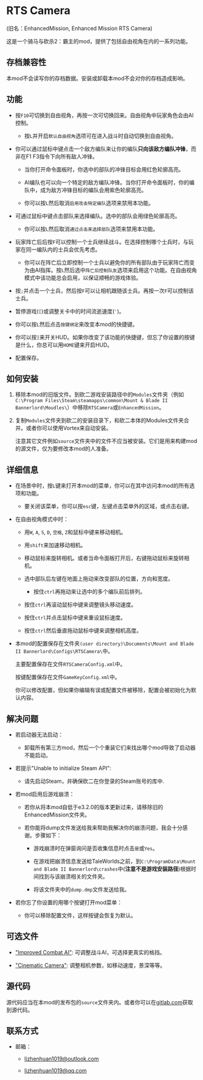 # RTS Camera
(旧名：EnhancedMission, Enhanced Mission RTS Camera)

这是一个骑马与砍杀2：霸主的mod，提供了包括自由视角在内的一系列功能。

## 存档兼容性
本mod不会读写你的存档数据。安装或卸载本mod不会对你的存档造成影响。

## 功能

- 按`F10`可切换到自由视角，再按一次可切换回来。自由视角中玩家角色会由AI控制。

  - 按`L`并开启`默认自由视角`选项可在进入战斗时自动切换到自由视角。

- 你可以通过鼠标中键点击一个敌方编队来让你的编队**只向该敌方编队冲锋**，而非在F1 F3指令下向所有敌人冲锋。

  - 当你打开命令面板时，你选中的部队的冲锋目标会用红色轮廓高亮。

  - AI编队也可以向一个特定的敌方编队冲锋。当你打开命令面板时，你的编队中，成为敌方冲锋目标的编队会用紫色轮廓高亮。

  - 你可以按`L`然后取消`启用攻击特定编队`选项来禁用本功能。

- 可通过鼠标中键点击部队来选择编队。选中的部队会用绿色轮廓高亮。

  - 你可以按`L`然后取消`通过点击来选择部队`选项来禁用本功能。

- 玩家阵亡后后按`F`可以控制一个士兵继续战斗。在选择控制哪个士兵时，与玩家在同一编队内的士兵会优先考虑。

  - 你可以在阵亡后立即控制一个士兵以避免你的所有部队由于玩家阵亡而变为由AI指挥。按`L`然后选中`阵亡后控制队友`选项来启用这个功能。在自由视角模式中该功能总会启用，以保证顺畅的游戏体验。

- 按`;`并点击一个士兵，然后按`F`可以让相机跟随该士兵。再按一次`F`可以控制该士兵。

- 暂停游戏(`[`)或调整关卡中的时间流逝速度(`'`)。

- 你可以按`L`然后点击`按键绑定`来改变本mod的快捷键。

- 你可以按`]`来开关HUD。如果你改变了该功能的快捷键，但忘了你设置的按键是什么，你总可以用`HOME`键来开启HUD。

- 配置保存。

## 如何安装
1. 移除本mod的旧版文件。到砍二游戏安装路径中的`Modules`文件夹（例如`C:\Program Files\Steam\steamapps\common\Mount & Blade II Bannerlord\Moudles\`）中移除`RTSCamera`或`EnhancedMission`。

2. 复制`Modules`文件夹到砍二的安装目录下，和砍二本体的Modules文件夹合并。或者你可以使用Vortex来自动安装。

   注意其它文件例如`source`文件夹中的文件不应当被安装。它们是用来构建mod的源文件，仅为要修改本mod的人准备。

## 详细信息

- 在场景中时，按`L`键来打开本mod的菜单，你可以在其中访问本mod的所有选项和功能。

  - 要关闭该菜单，你可以按`esc`键，左键点击菜单外的区域，或点击右键。

- 在自由视角模式中时：

  - 用`W`, `A`, `S`, `D`, `空格`, `Z`和鼠标中键来移动相机。

  - 用`shift`来加速移动相机。

  - 移动鼠标来旋转相机。或者当命令面板打开后，右键拖动鼠标来旋转相机。

  - 选中部队后左键在地面上拖动来改变部队的位置，方向和宽度。

    - 按住`ctrl`再拖动来让选中的多个编队前后排列。

  - 按住`ctrl`再滚动鼠标中键来调整镜头移动速度。

  - 按住`ctrl`并点击鼠标中键来重设鼠标速度。

  - 按住`ctrl`然后垂直拖动鼠标中键来调整相机高度。
  
- 本mod的配置保存在文件夹`(user directory)\Documents\Mount and Blade II Bannerlord\Configs\RTSCamera\`中。

  主要配置保存在文件`RTSCameraConfig.xml`中。

  按键配置保存在文件`GameKeyConfig.xml`中。

  你可以修改配置，但如果你编辑有误或配置文件被移除，配置会被初始化为默认内容。

## 解决问题
- 若启动器无法启动：

  - 卸载所有第三方mod，然后一个个重装它们来找出哪个mod导致了启动器不能启动。

- 若提示"Unable to initialize Steam API":

  - 请先启动Steam，并确保砍二在你登录的Steam账号的库中.

- 若mod启用后游戏崩溃：

  - 若你从将本mod自低于e3.2.0的版本更新过来，请移除旧的EnhancedMission文件夹。

  - 若你能将dump文件发送给我来帮助我解决你的崩溃问题，我会十分感谢。步骤如下：

    - 游戏崩溃时在弹窗询问是否收集信息时点击`是`或`Yes`。

    - 在游戏把崩溃信息发送给TaleWorlds之前，到`C:\ProgramData\Mount and Blade II Bannerlord\crashes`中(**注意不是游戏安装路径**)根据时间找到与该崩溃相关的文件夹。

    - 将该文件夹中的`dump.dmp`文件发送给我。

- 若你忘了你设置的用哪个按键打开mod菜单：

  - 你可以移除配置文件，这样按键会恢复为默认。

## 可选文件
- ["Improved Combat AI"](https://www.nexusmods.com/mountandblade2bannerlord/mods/449/): 可调整战斗AI，可选择更真实的格挡。

- ["Cinematic Camera"](https://www.nexusmods.com/mountandblade2bannerlord/mods/1627): 调整相机参数，如移动速度，景深等等。

## 源代码

源代码应当在本mod的发布包的`source`文件夹内。或者你可以在[gitlab.com](https://gitlab.com/lzh_mb_mod/rts-camera)获取到源代码。

## 联系方式
- 邮箱：

  - lizhenhuan1019@outlook.com

  - lizhenhuan1019@qq.com
